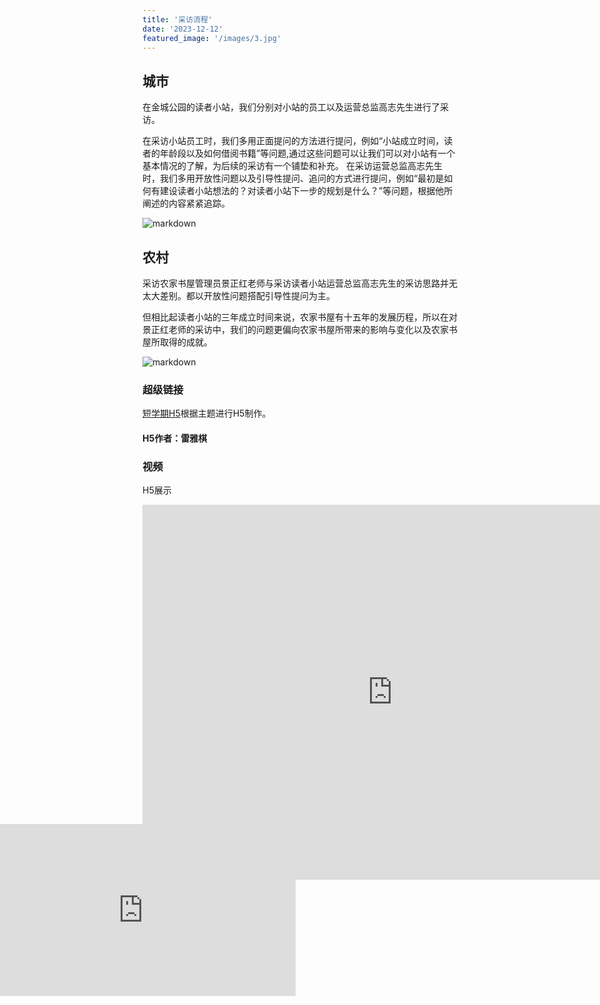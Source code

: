 ```yaml
---
title: '采访流程'
date: '2023-12-12'
featured_image: '/images/3.jpg'
---
```


## 城市
  
在金城公园的读者小站，我们分别对小站的员工以及运营总监高志先生进行了采访。

在采访小站员工时，我们多用正面提问的方法进行提问，例如“小站成立时间，读者的年龄段以及如何借阅书籍”等问题,通过这些问题可以让我们可以对小站有一个基本情况的了解，为后续的采访有一个铺垫和补充。
在采访运营总监高志先生时，我们多用开放性问题以及引导性提问、追问的方式进行提问，例如“最初是如何有建设读者小站想法的？对读者小站下一步的规划是什么？”等问题，根据他所阐述的内容紧紧追踪。

![markdown](/images/3.jpg)

## 农村

采访农家书屋管理员景正红老师与采访读者小站运营总监高志先生的采访思路并无太大差别。都以开放性问题搭配引导性提问为主。

但相比起读者小站的三年成立时间来说，农家书屋有十五年的发展历程，所以在对景正红老师的采访中，我们的问题更偏向农家书屋所带来的影响与变化以及农家书屋所取得的成就。

![markdown](/images/9.jpg)

### 超级链接

[短学期H5](https://v.xiumi.us/stage/v5/6teWA/465228529)根据主题进行H5制作。

#### H5作者：雷雅棋

### 视频

H5展示

<iframe src="https://www.bilibili.com/video/BV1tK41187dN?t=0.3" scrolling="no" border="0" frameborder="no" framespacing="0" allowfullscreen="true" width="800px" height="600px"> </iframe>


嵌入其他类型页面。

<iframe id="embed_dom" name="embed_dom" frameborder="0" style="display:block;margin-left:-244.5px; margin-top:-137.5px;width:489px; height:275px;" src="https://www.processon.com/embed/6582bb8b4fd01a15e40655ef"></iframe>
